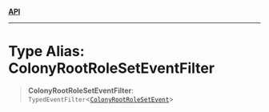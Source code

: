 [**API**](../../../README.md)

***

# Type Alias: ColonyRootRoleSetEventFilter

> **ColonyRootRoleSetEventFilter**: `TypedEventFilter`\<[`ColonyRootRoleSetEvent`](ColonyRootRoleSetEvent.md)\>

